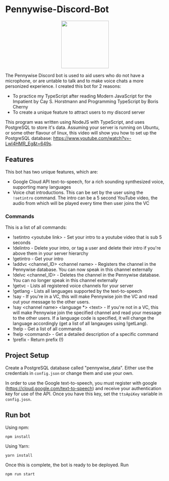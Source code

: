 # Pennywise-Discord-Bot
<div align="center">
<img src="https://user-images.githubusercontent.com/36010516/150417811-6fbb3737-7209-45ae-8f3b-efd6d98f3fbd.png" width="150" height="150">
</div>

The Pennywise Discord bot is used to aid users who do not have a microphone, or are untable to talk and to make voice chats a more personized experience. 
I created this bot for 2 reasons:
- To practice my TypeScript after reading Modern JavaScript for the Impatient by Cay S. Horstmann and Programming TypeScript by Boris Cherny
- To create a unique feature to attract users to my discord server

This program was written using NodeJS with TypeScript, and uses PostgreSQL to store it's data. Assuming your server is running on Ubuntu, or some other flavour of linux, this video will show 
you how to set up the PostgreSQL database: https://www.youtube.com/watch?v=-LwI4HMR_Eg&t=649s. 

## Features
This bot has two unique features, which are:
- Google Cloud API text-to-speech, for a rich sounding synthesized voice, supporting many languages
- Voice chat introductions. This can be set by the user using the ```!setintro``` command. The intro can be a 5 second YouTube video, the audio from which will be played
every time then user joins the VC


### Commands 
This is a list of all commands:
- !setintro \<youtube link\> - Set your intro to a youtube video that is sub 5 seconds
- !delintro - Delete your intro, or tag a user and delete their intro if you're above them in your server hierarchy
- !getintro - Get your intro
- !addvc \<channel_ID\> \<channel name\> - Registers the channel in the Pennywise database. You can now speak in this channel externally
- !delvc \<channel_ID\> - Deletes the channel in the Pennywise database. You can no longer speak in this channel externally
- !getvc - Lists all registered voice channels for your server
- !getlang - Lists all languages supported by the text-to-speech
- !say <text> - If you're in a VC, this will make Pennywise join the VC and read out your message to the other users.
- !say \<channel name\> \<language *\> \<text\> - If you're not in a VC, this will make Pennywise join the specified channel and read your message to the other users. If a 
language code is specified, it will change the language accordingly (get a list of all langauges using !getLang). 
- !help - Get a list of all commands
- !help \<command\> - Get a detailed description of a specific command
- !prefix - Return prefix (!)

## Project Setup

Create a PostgreSQL database called "pennywise_data". Either use the credentials in ```config.json``` or change them and use your own. 


In order to use the Google text-to-speech, you must register with google (https://cloud.google.com/text-to-speech) and receive your authentication key for use of the API. Once you have
this key, set the ```ttsApiKey``` variable in ```config.josn```.

## Run bot 

Using npm:
```
npm install
```
Using Yarn:
```
yarn install
```

Once this is complete, the bot is ready to be deployed. Run 
```
npm run start
```


